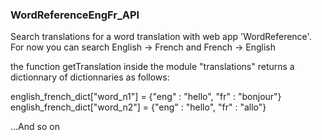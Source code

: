 ### WordReferenceEngFr_API

Search translations for a word translation with web app 'WordReference'.
For now you can search English -> French and French -> English


the function getTranslation inside the module "translations"
returns a dictionnary of dictionnaries as follows:

english_french_dict["word_n1"] = {"eng" : "hello", "fr" : "bonjour"}
english_french_dict["word_n2"] = {"eng" : "hello", "fr" : "allo"}

...And so on
    
    
   